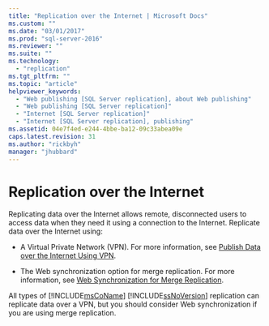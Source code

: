 ```yaml
---
title: "Replication over the Internet | Microsoft Docs"
ms.custom: ""
ms.date: "03/01/2017"
ms.prod: "sql-server-2016"
ms.reviewer: ""
ms.suite: ""
ms.technology: 
  - "replication"
ms.tgt_pltfrm: ""
ms.topic: "article"
helpviewer_keywords: 
  - "Web publishing [SQL Server replication], about Web publishing"
  - "Web publishing [SQL Server replication]"
  - "Internet [SQL Server replication]"
  - "Internet [SQL Server replication], publishing"
ms.assetid: 04e7f4ed-e244-4bbe-ba12-09c33abea09e
caps.latest.revision: 31
ms.author: "rickbyh"
manager: "jhubbard"
---
```

# Replication over the Internet
  Replicating data over the Internet allows remote, disconnected users to access data when they need it using a connection to the Internet. Replicate data over the Internet using:  
  
-   A Virtual Private Network (VPN). For more information, see [Publish Data over the Internet Using VPN](../../relational-databases/replication/publish-data-over-the-internet-using-vpn.md).  
  
-   The Web synchronization option for merge replication. For more information, see [Web Synchronization for Merge Replication](../../relational-databases/replication/web-synchronization-for-merge-replication.md).  
  
 All types of [!INCLUDE[msCoName](../../advanced-analytics/r-services/tutorials/includes/msconame-md.md)] [!INCLUDE[ssNoVersion](../../advanced-analytics/r-services/includes/ssnoversion-md.md)] replication can replicate data over a VPN, but you should consider Web synchronization if you are using merge replication.  
  
  